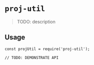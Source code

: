 # `proj-util`

> TODO: description

## Usage

```
const projUtil = require('proj-util');

// TODO: DEMONSTRATE API
```
